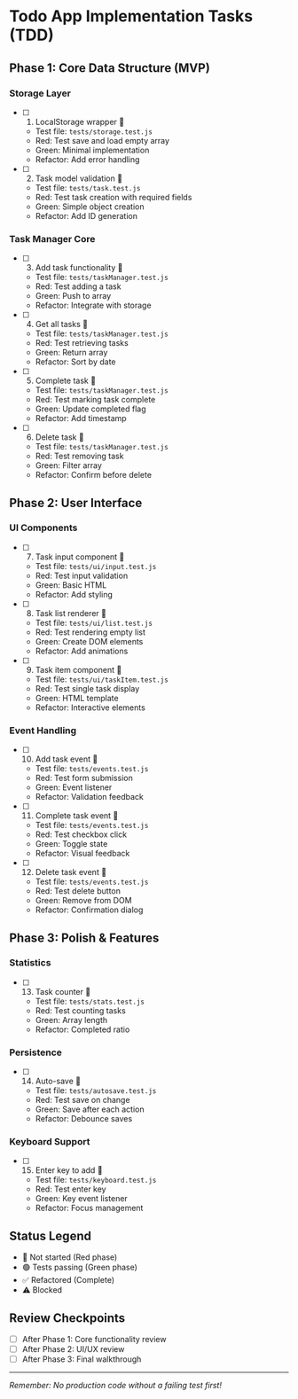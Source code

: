 # Todo App Implementation Tasks (TDD)

## Phase 1: Core Data Structure (MVP)

### Storage Layer
- [ ] 1. LocalStorage wrapper 🔴
  - Test file: `tests/storage.test.js`
  - Red: Test save and load empty array
  - Green: Minimal implementation
  - Refactor: Add error handling

- [ ] 2. Task model validation 🔴
  - Test file: `tests/task.test.js`
  - Red: Test task creation with required fields
  - Green: Simple object creation
  - Refactor: Add ID generation

### Task Manager Core
- [ ] 3. Add task functionality 🔴
  - Test file: `tests/taskManager.test.js`
  - Red: Test adding a task
  - Green: Push to array
  - Refactor: Integrate with storage

- [ ] 4. Get all tasks 🔴
  - Test file: `tests/taskManager.test.js`
  - Red: Test retrieving tasks
  - Green: Return array
  - Refactor: Sort by date

- [ ] 5. Complete task 🔴
  - Test file: `tests/taskManager.test.js`
  - Red: Test marking task complete
  - Green: Update completed flag
  - Refactor: Add timestamp

- [ ] 6. Delete task 🔴
  - Test file: `tests/taskManager.test.js`
  - Red: Test removing task
  - Green: Filter array
  - Refactor: Confirm before delete

## Phase 2: User Interface

### UI Components
- [ ] 7. Task input component 🔴
  - Test file: `tests/ui/input.test.js`
  - Red: Test input validation
  - Green: Basic HTML
  - Refactor: Add styling

- [ ] 8. Task list renderer 🔴
  - Test file: `tests/ui/list.test.js`
  - Red: Test rendering empty list
  - Green: Create DOM elements
  - Refactor: Add animations

- [ ] 9. Task item component 🔴
  - Test file: `tests/ui/taskItem.test.js`
  - Red: Test single task display
  - Green: HTML template
  - Refactor: Interactive elements

### Event Handling
- [ ] 10. Add task event 🔴
  - Test file: `tests/events.test.js`
  - Red: Test form submission
  - Green: Event listener
  - Refactor: Validation feedback

- [ ] 11. Complete task event 🔴
  - Test file: `tests/events.test.js`
  - Red: Test checkbox click
  - Green: Toggle state
  - Refactor: Visual feedback

- [ ] 12. Delete task event 🔴
  - Test file: `tests/events.test.js`
  - Red: Test delete button
  - Green: Remove from DOM
  - Refactor: Confirmation dialog

## Phase 3: Polish & Features

### Statistics
- [ ] 13. Task counter 🔴
  - Test file: `tests/stats.test.js`
  - Red: Test counting tasks
  - Green: Array length
  - Refactor: Completed ratio

### Persistence
- [ ] 14. Auto-save 🔴
  - Test file: `tests/autosave.test.js`
  - Red: Test save on change
  - Green: Save after each action
  - Refactor: Debounce saves

### Keyboard Support
- [ ] 15. Enter key to add 🔴
  - Test file: `tests/keyboard.test.js`
  - Red: Test enter key
  - Green: Key event listener
  - Refactor: Focus management

## Status Legend
- 🔴 Not started (Red phase)
- 🟢 Tests passing (Green phase)
- ✅ Refactored (Complete)
- ⚠️ Blocked

## Review Checkpoints
- [ ] After Phase 1: Core functionality review
- [ ] After Phase 2: UI/UX review
- [ ] After Phase 3: Final walkthrough

---
*Remember: No production code without a failing test first!*